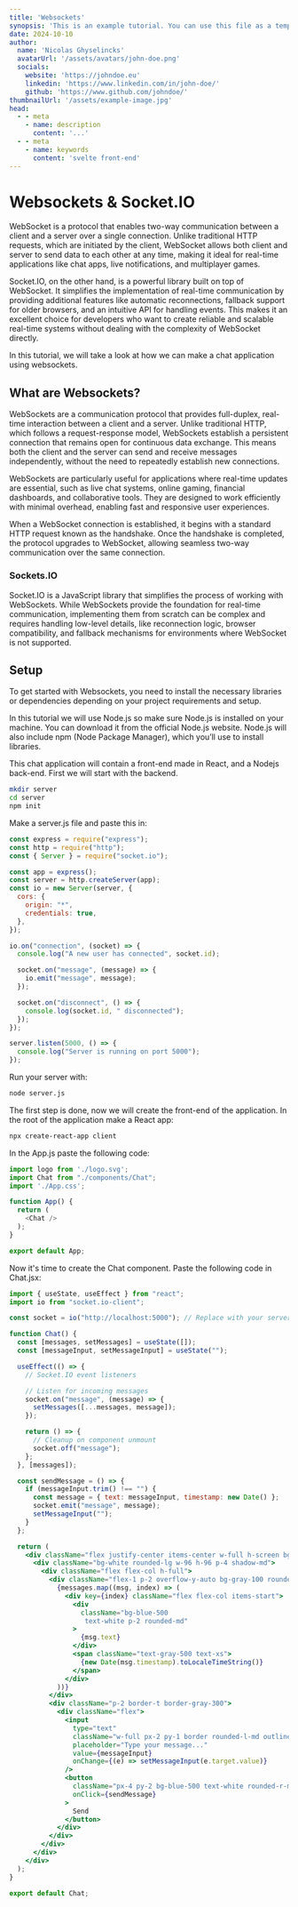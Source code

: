 ```yaml
---
title: 'Websockets'
synopsis: 'This is an example tutorial. You can use this file as a template to create your own tutorials.'
date: 2024-10-10
author:
  name: 'Nicolas Ghyselincks'
  avatarUrl: '/assets/avatars/john-doe.png'
  socials:
    website: 'https://johndoe.eu'
    linkedin: 'https://www.linkedin.com/in/john-doe/'
    github: 'https://www.github.com/johndoe/'
thumbnailUrl: '/assets/example-image.jpg'
head:
  - - meta
    - name: description
      content: '...'
  - - meta
    - name: keywords
      content: 'svelte front-end'
---
```


# Websockets & Socket.IO

WebSocket is a protocol that enables two-way communication between a client and a server over a single connection. Unlike traditional HTTP requests, which are initiated by the client, WebSocket allows both client and server to send data to each other at any time, making it ideal for real-time applications like chat apps, live notifications, and multiplayer games.

Socket.IO, on the other hand, is a powerful library built on top of WebSocket. It simplifies the implementation of real-time communication by providing additional features like automatic reconnections, fallback support for older browsers, and an intuitive API for handling events. This makes it an excellent choice for developers who want to create reliable and scalable real-time systems without dealing with the complexity of WebSocket directly.

In this tutorial, we will take a look at how we can make a chat application using websockets. 


## What are Websockets?

WebSockets are a communication protocol that provides full-duplex, real-time interaction between a client and a server. Unlike traditional HTTP, which follows a request-response model, WebSockets establish a persistent connection that remains open for continuous data exchange. This means both the client and the server can send and receive messages independently, without the need to repeatedly establish new connections.

WebSockets are particularly useful for applications where real-time updates are essential, such as live chat systems, online gaming, financial dashboards, and collaborative tools. They are designed to work efficiently with minimal overhead, enabling fast and responsive user experiences.

When a WebSocket connection is established, it begins with a standard HTTP request known as the handshake. Once the handshake is completed, the protocol upgrades to WebSocket, allowing seamless two-way communication over the same connection.

### Sockets.IO

Socket.IO is a JavaScript library that simplifies the process of working with WebSockets. While WebSockets provide the foundation for real-time communication, implementing them from scratch can be complex and requires handling low-level details, like reconnection logic, browser compatibility, and fallback mechanisms for environments where WebSocket is not supported.

## Setup 

To get started with Websockets, you need to install the necessary libraries or dependencies depending on your project requirements and setup.

In this tutorial we will use Node.js so make sure Node.js is installed on your machine. You can download it from the official Node.js website. Node.js will also include npm (Node Package Manager), which you’ll use to install libraries.

This chat application will contain a front-end made in React, and a Nodejs back-end. First we will start with the backend. 

``` bash
mkdir server
cd server
npm init
```

Make a server.js file and paste this in:

``` js
const express = require("express");
const http = require("http");
const { Server } = require("socket.io");

const app = express();
const server = http.createServer(app);
const io = new Server(server, {
  cors: {
    origin: "*",
    credentials: true,
  },
});

io.on("connection", (socket) => {
  console.log("A new user has connected", socket.id);

  socket.on("message", (message) => {
    io.emit("message", message);
  });

  socket.on("disconnect", () => {
    console.log(socket.id, " disconnected");
  });
});

server.listen(5000, () => {
  console.log("Server is running on port 5000");
});

```

Run your server with:

```bash
node server.js
```

The first step is done, now we will create the front-end of the application. In the root of the application make a React app:

```bash
npx create-react-app client
```

In the App.js paste the following code: 

``` js
import logo from './logo.svg';
import Chat from "./components/Chat";
import './App.css';

function App() {
  return (
    <Chat />     
  );
}

export default App;
```

Now it's time to create the Chat component. Paste the following code in Chat.jsx:

``` jsx
import { useState, useEffect } from "react";
import io from "socket.io-client";

const socket = io("http://localhost:5000"); // Replace with your server address

function Chat() {
  const [messages, setMessages] = useState([]);
  const [messageInput, setMessageInput] = useState("");

  useEffect(() => {
    // Socket.IO event listeners

    // Listen for incoming messages
    socket.on("message", (message) => {
      setMessages([...messages, message]);
    });

    return () => {
      // Cleanup on component unmount
      socket.off("message");
    };
  }, [messages]);

  const sendMessage = () => {
    if (messageInput.trim() !== "") {
      const message = { text: messageInput, timestamp: new Date() };
      socket.emit("message", message);
      setMessageInput("");
    }
  };

  return (
    <div className="flex justify-center items-center w-full h-screen bg-gradient-to-b from-blue-300 to-blue-200">
      <div className="bg-white rounded-lg w-96 h-96 p-4 shadow-md">
        <div className="flex flex-col h-full">
          <div className="flex-1 p-2 overflow-y-auto bg-gray-100 rounded-md">
            {messages.map((msg, index) => (
              <div key={index} className="flex flex-col items-start">
                <div
                  className="bg-blue-500 
                   text-white p-2 rounded-md"
                >
                  {msg.text}
                </div>
                <span className="text-gray-500 text-xs">
                  {new Date(msg.timestamp).toLocaleTimeString()}
                </span>
              </div>
            ))}
          </div>
          <div className="p-2 border-t border-gray-300">
            <div className="flex">
              <input
                type="text"
                className="w-full px-2 py-1 border rounded-l-md outline-none"
                placeholder="Type your message..."
                value={messageInput}
                onChange={(e) => setMessageInput(e.target.value)}
              />
              <button
                className="px-4 py-2 bg-blue-500 text-white rounded-r-md hover:bg-blue-600"
                onClick={sendMessage}
              >
                Send
              </button>
            </div>
          </div>
        </div>
      </div>
    </div>
  );
}

export default Chat;
```



